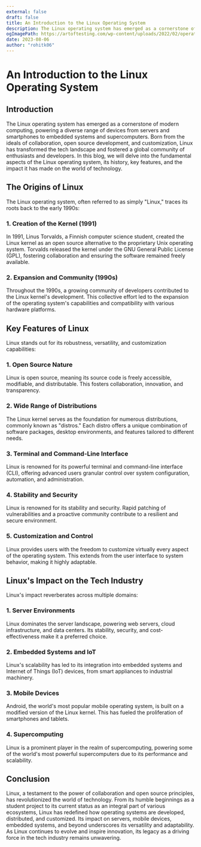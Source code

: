 ```yaml
---
external: false
draft: false
title: An Introduction to the Linux Operating System
description: The Linux operating system has emerged as a cornerstone of modern computing, powering a diverse range of devices from servers and smartphones to embedded systems and supercomputers. Born from the ideals of collaboration, open source development, and customization, Linux has transformed the tech landscape and fostered a global community of enthusiasts and developers. In this blog, we will delve into the fundamental aspects of the Linux operating system, its history, key features, and the impact it has made on the world of technology.
ogImagePath: https://artoftesting.com/wp-content/uploads/2022/02/operating-system.png
date: 2023-08-06
author: "rohitk06"
---
```

# An Introduction to the Linux Operating System

## Introduction

The Linux operating system has emerged as a cornerstone of modern computing, powering a diverse range of devices from servers and smartphones to embedded systems and supercomputers. Born from the ideals of collaboration, open source development, and customization, Linux has transformed the tech landscape and fostered a global community of enthusiasts and developers. In this blog, we will delve into the fundamental aspects of the Linux operating system, its history, key features, and the impact it has made on the world of technology.

## The Origins of Linux

The Linux operating system, often referred to as simply "Linux," traces its roots back to the early 1990s:

### 1. Creation of the Kernel (1991)

In 1991, Linus Torvalds, a Finnish computer science student, created the Linux kernel as an open source alternative to the proprietary Unix operating system. Torvalds released the kernel under the GNU General Public License (GPL), fostering collaboration and ensuring the software remained freely available.

### 2. Expansion and Community (1990s)

Throughout the 1990s, a growing community of developers contributed to the Linux kernel's development. This collective effort led to the expansion of the operating system's capabilities and compatibility with various hardware platforms.

## Key Features of Linux

Linux stands out for its robustness, versatility, and customization capabilities:

### 1. Open Source Nature

Linux is open source, meaning its source code is freely accessible, modifiable, and distributable. This fosters collaboration, innovation, and transparency.

### 2. Wide Range of Distributions

The Linux kernel serves as the foundation for numerous distributions, commonly known as "distros." Each distro offers a unique combination of software packages, desktop environments, and features tailored to different needs.

### 3. Terminal and Command-Line Interface

Linux is renowned for its powerful terminal and command-line interface (CLI), offering advanced users granular control over system configuration, automation, and administration.

### 4. Stability and Security

Linux is renowned for its stability and security. Rapid patching of vulnerabilities and a proactive community contribute to a resilient and secure environment.

### 5. Customization and Control

Linux provides users with the freedom to customize virtually every aspect of the operating system. This extends from the user interface to system behavior, making it highly adaptable.

## Linux's Impact on the Tech Industry

Linux's impact reverberates across multiple domains:

### 1. Server Environments

Linux dominates the server landscape, powering web servers, cloud infrastructure, and data centers. Its stability, security, and cost-effectiveness make it a preferred choice.

### 2. Embedded Systems and IoT

Linux's scalability has led to its integration into embedded systems and Internet of Things (IoT) devices, from smart appliances to industrial machinery.

### 3. Mobile Devices

Android, the world's most popular mobile operating system, is built on a modified version of the Linux kernel. This has fueled the proliferation of smartphones and tablets.

### 4. Supercomputing

Linux is a prominent player in the realm of supercomputing, powering some of the world's most powerful supercomputers due to its performance and scalability.

## Conclusion

Linux, a testament to the power of collaboration and open source principles, has revolutionized the world of technology. From its humble beginnings as a student project to its current status as an integral part of various ecosystems, Linux has redefined how operating systems are developed, distributed, and customized. Its impact on servers, mobile devices, embedded systems, and beyond underscores its versatility and adaptability. As Linux continues to evolve and inspire innovation, its legacy as a driving force in the tech industry remains unwavering.

